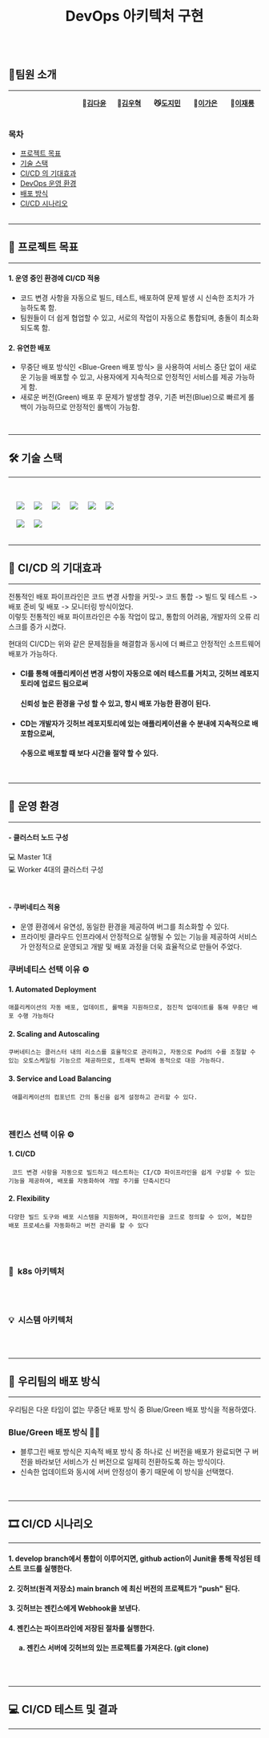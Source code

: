 
<br>

<h1 align="center"> DevOps 아키텍처 구현 </h1>
<br>
<br>

## 🎁팀원 소개
---

&nbsp;　&nbsp;　&nbsp;　&nbsp;　&nbsp;　&nbsp;　&nbsp;　&nbsp;　  **🐥[김다윤](https://github.com/dyun23)**&nbsp;　  **🦊[김우혁](https://github.com/sue06004)** &nbsp;　  **😼[도지민](https://github.com/jimnyy)** &nbsp;　  **🐰[이가은](https://github.com/dlrkdms125)** &nbsp;　  **🐻[이재룡](https://github.com/ashd89)**
<br><br>


### 목차
- [프로젝트 목표](#-프로젝트-목표)
- [기술 스택](#-기술-스택)
- [CI/CD 의 기대효과](#-cicd-의-기대효과)
- [DevOps 운영 환경](#-운영-환경)
- [배포 방식](#-우리팀의-배포-방식)
- [CI/CD 시나리오](#-cicd-시나리오)
<br><br>
---
## 🤳 프로젝트 목표
---
#### 1. 운영 중인 환경에 CI/CD 적용
  -  코드 변경 사항을 자동으로 빌드, 테스트, 배포하여 문제 발생 시 신속한 조치가 가능하도록 함.
  -  팀원들이 더 쉽게 협업할 수 있고, 서로의 작업이 자동으로 통합되며, 충돌이 최소화되도록 함.
#### 2. 유연한 배포
  - 무중단 배포 방식인 <Blue-Green 배포 방식> 을 사용하여 서비스 중단 없이 새로운 기능을 배포할 수 있고, 사용자에게 지속적으로 안정적인 서비스를 제공 가능하게 함.
  - 새로운 버전(Green) 배포 후 문제가 발생할 경우, 기존 버전(Blue)으로 빠르게 롤백이 가능하므로 안정적인 롤백이 가능함.

<br>

---
## 🛠 기술 스택
---
<br><br>
&nbsp;&nbsp;&nbsp;&nbsp;<img src="https://img.shields.io/badge/GitHub-181717?style=flat&logo=GitHub&logoColor=white&color=black"></a></a>
&nbsp;&nbsp;&nbsp;&nbsp;<img src="https://img.shields.io/badge/Git-F05032?style=flat&logo=Git&logoColor=white&color=ffa500"></a></a>
&nbsp;&nbsp;&nbsp;&nbsp;<img src="https://img.shields.io/badge/Docker-2496ED?style=flat&logo=Docker&logoColor=black&color=blue"/></a></a>
&nbsp;&nbsp;&nbsp;&nbsp;<img src="https://img.shields.io/badge/Kubernetes-326CE5?style=flat&logo=Kubernetes&logoColor=blue&color=skyblue"/></a></a>
&nbsp;&nbsp;&nbsp;&nbsp;<img src="https://img.shields.io/badge/Jenkins-D24939?style=flat&logo=jenkins&logoColor=white"/></a></a>
&nbsp;&nbsp;&nbsp;&nbsp;<img src="https://img.shields.io/badge/Slack-4A154B?style=flat&logo=Slack&logoColor=yellow&color=purple"/></a></a>
<br>
<br>
&nbsp;&nbsp;&nbsp;&nbsp;<img src="https://img.shields.io/badge/vuejs-%2335495e.svg?style=flat&logo=vuedotjs&logoColor=%234FC08D"/></a>
&nbsp;&nbsp;&nbsp;&nbsp;<img src="https://img.shields.io/badge/SpringBoot-181717?style=flat&logo=SpringBoot&logoColor=6DB33F&color=white"></a>
<br><br>

---
## 🔎 CI/CD 의 기대효과 
---
전통적인 배포 파이프라인은 코드 변경 사항을 커밋-> 코드 통합 -> 빌드 및 테스트 -> 배포 준비 및 배포 -> 모니터링 방식이었다. <br>
이렇듯 전통적인 배포 파이프라인은 수동 작업이 많고, 통합의 어려움, 개발자의 오류 리스크를 증가 시켰다.

현대의 CI/CD는 위와 같은 문제점들을 해결함과 동시에 더 빠르고 안정적인 소프트웨어 배포가 가능하다.

- #### CI를 통해 애플리케이션 변경 사항이 자동으로 에러 테스트를 거치고, 깃허브 레포지토리에 업로드 됨으로써

#### &nbsp;&nbsp;&nbsp;　신뢰성 높은 환경을 구성 할 수 있고, 항시 배포 가능한 환경이 된다.

- #### CD는 개발자가 깃허브 레포지토리에 있는 애플리케이션을 수 분내에 지속적으로 배포함으로써,

#### &nbsp;&nbsp;&nbsp;　수동으로 배포할 때 보다 시간을 절약 할 수 있다.

<br>

---
## 🌌 운영 환경
---
#### - 클러스터 노드 구성
💻 Master 1대<br>
💻 Worker 4대의 클러스터 구성

<br>

#### - 쿠버네티스 적용
-  운영 환경에서 유연성, 동일한 환경을 제공하여 버그를 최소화할 수 있다.
-  프라이빗 클라우드 인프라에서 안정적으로 실행될 수 있는 기능을 제공하여 서비스가 안정적으로 운영되고 개발 및 배포 과정을 더욱 효율적으로 만들어 주었다.


### 쿠버네티스 선택 이유  ⚙ 
#### 1. Automated Deployment
    
    애플리케이션의 자동 배포, 업데이트, 롤백을 지원하므로, 점진적 업데이트를 통해 무중단 배포 수행 가능하다
    
#### 2. Scaling and Autoscaling
    
    쿠버네티스는 클러스터 내의 리소스를 효율적으로 관리하고, 자동으로 Pod의 수를 조절할 수 있는 오토스케일링 기능으르 제공하므로, 트래픽 변화에 동적으로 대응 가능하다.
    
#### 3. Service  and Load Balancing
    
     애플리케이션의 컴포넌트 간의 통신을 쉽게 설정하고 관리할 수 있다.

<br>


### 젠킨스 선택 이유 ⚙ 
#### 1. CI/CD
    
     코드 변경 사항을 자동으로 빌드하고 테스트하는 CI/CD 파이프라인을 쉽게 구성할 수 있는 기능을 제공하여, 배포를 자동화하여 개발 주기를 단축시킨다
    
#### 2. Flexibility
    
    다양한 빌드 도구와 배포 시스템을 지원하며, 파이프라인을 코드로 정의할 수 있어, 복잡한 배포 프로세스를 자동화하고 버전 관리를 할 수 있다

<br><br>

### 📁&nbsp;&nbsp;k8s 아키텍처

<br>
<br>


### 💡&nbsp;&nbsp;시스템 아키텍처

<br>
<br>

---

## 📣 우리팀의 배포 방식
---
우리팀은 다운 타임이 없는 무중단 배포 방식 중 Blue/Green 배포 방식을 적용하였다.
### Blue/Green 배포 방식 📘📗
- 블루그린 배포 방식은 지속적 배포 방식 중 하나로 신 버전을 배포가 완료되면 구 버전을 바라보던 서비스가 신 버전으로 일제히 전환하도록 하는 방식이다.
- 신속한 업데이트와 동시에 서버 안정성이 좋기 때문에 이 방식을 선택했다.
<br><br><br>



---
## 🎞 CI/CD 시나리오
---

#### 1. develop branch에서 통합이 이루어지면, github action이 Junit을 통해 작성된 테스트 코드를 실행한다.

#### 2. 깃허브(원격 저장소) main branch 에 최신 버전의 프로젝트가 "push" 된다.

#### 3. 깃허브는 젠킨스에게 Webhook을 보낸다.

#### 4. 젠킨스는 파이프라인에 저장된 절차를 실행한다.

#### &nbsp;　 a. 젠킨스 서버에 깃허브의 있는 프로젝트를 가져온다. (git clone)



<br>
<br>

---
## 💻 CI/CD 테스트 및 결과
---
<br>
<br>

